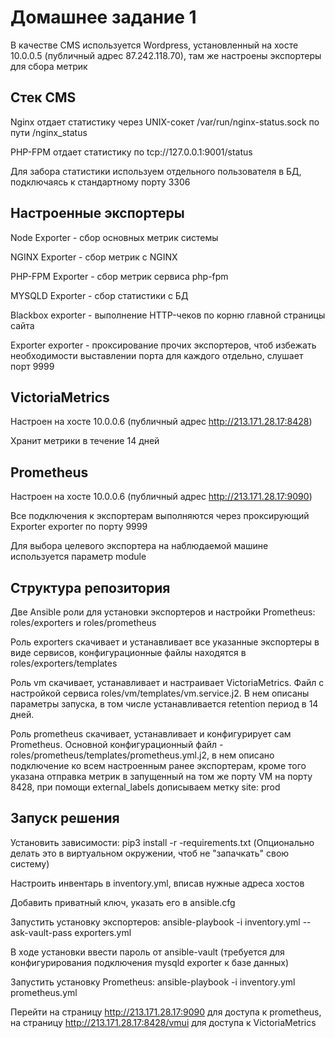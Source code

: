 # Домашнее задание 1

В качестве CMS используется Wordpress, установленный на хосте 10.0.0.5 (публичный адрес 87.242.118.70), там же настроены экспортеры для сбора метрик
## Стек CMS

Nginx отдает статистику через UNIX-сокет /var/run/nginx-status.sock по пути /nginx_status

PHP-FPM отдает статистику по tcp://127.0.0.1:9001/status

Для забора статистики используем отдельного пользователя в БД, подключаясь к стандартному порту 3306
## Настроенные экспортеры
Node Exporter - сбор основных метрик системы

NGINX Exporter - сбор метрик с NGINX

PHP-FPM Exporter - сбор метрик сервиса php-fpm

MYSQLD Exporter - сбор статистики с БД

Blackbox exporter - выполнение HTTP-чеков по корню главной страницы сайта

Exporter exporter - проксирование прочих экспортеров, чтоб избежать необходимости выставлении порта для каждого отдельно, слушает порт 9999

## VictoriaMetrics
Настроен на хосте 10.0.0.6 (публичный адрес http://213.171.28.17:8428)

Хранит метрики в течение 14 дней

## Prometheus
Настроен на хосте 10.0.0.6 (публичный адрес http://213.171.28.17:9090)

Все подключения к экспортерам выполняются через проксирующий Exporter exporter по порту 9999

Для выбора целевого экспортера на наблюдаемой машине используется параметр module
## Структура репозитория
Две Ansible роли для установки экспортеров и настройки Prometheus: roles/exporters и roles/prometheus

Роль exporters скачивает и устанавливает все указанные экспортеры в виде сервисов, конфигурационные файлы находятся в roles/exporters/templates

Роль vm скачивает, устанавливает и настраивает VictoriaMetrics. Файл с настройкой сервиса roles/vm/templates/vm.service.j2. В нем описаны параметры запуска, в том числе устанавливается retention период в 14 дней.

Роль prometheus скачивает, устанавливает и конфигурирует сам Prometheus. Основной конфигурационный файл - roles/prometheus/templates/prometheus.yml.j2, в нем описано подключение ко всем настроенным ранее экспортерам, кроме того указана отправка метрик в запущенный на том же порту VM на порту 8428, при помощи external_labels дописываем метку site: prod

## Запуск решения

Установить зависимости: pip3 install -r -requirements.txt (Опционально делать это в виртуальном окружении, чтоб не "запачкать" свою систему)

Настроить инвентарь в inventory.yml, вписав нужные адреса хостов

Добавить приватный ключ, указать его в ansible.cfg

Запустить установку экспортеров: ansible-playbook -i inventory.yml --ask-vault-pass exporters.yml

В ходе установки ввести пароль от ansible-vault (требуется для конфигурирования подключения mysqld exporter к базе данных)

Запустить установку Prometheus: ansible-playbook -i inventory.yml prometheus.yml

Перейти на страницу http://213.171.28.17:9090 для доступа к prometheus, на страницу http://213.171.28.17:8428/vmui для доступа к VictoriaMetrics
